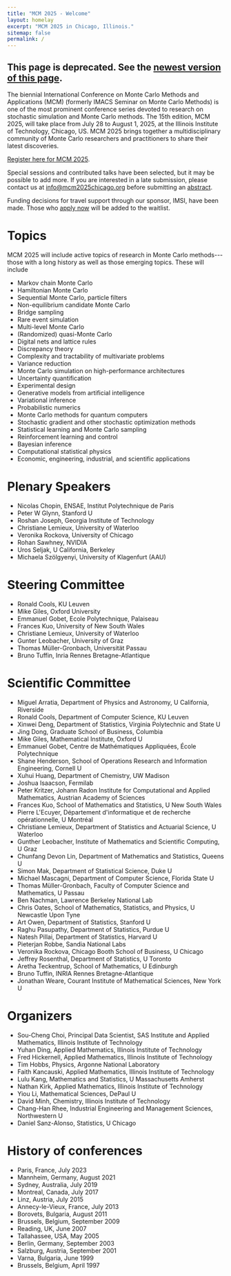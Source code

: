 ```yaml
---
title: "MCM 2025 - Welcome"
layout: homelay
excerpt: "MCM 2025 in Chicago, Illinois."
sitemap: false
permalink: /
---
```


## This page is deprecated. See the [newest version of this page](https://mcm2025chicago.org/).

The biennial International Conference on Monte Carlo Methods and Applications (MCM) (formerly IMACS Seminar on Monte Carlo Methods) is one of the most prominent conference series devoted to research on stochastic simulation and Monte Carlo methods. The 15th edition, MCM 2025, will take place from July 28 to August 1, 2025, at the Illinois Institute of Technology, Chicago, US. MCM 2025 brings together a multidisciplinary community of Monte Carlo researchers and practitioners to share their latest discoveries.

<!--This 15th edition aims to cover traditional topics of MCM conferences (Computational statistical physics, Quasi Monte Carlo methods, Markov Chain Monte Carlo in high dimension, Multilevel methods, Rare events simulation, Stochastic gradient and other stochastic optimization methods…) as well as emerging topics coming from applications and from artificial intelligence as: Generative models, Experimental design in Uncertainty Quantification, Monte Carlo simulations and High Performance computing, Reinforcement learning and control, Statistical learning and Monte Carlo sampling, Economic and industrial applications (Deeptech, finance, medicine, climate risks for instance).
-->

[Register here for MCM 2025](https://mailchi.mp/mcm2025chicago/mcm-2025-conference-registration).

Special sessions and contributed talks have been selected, but it may be possible to add more. If you are interested in a late submission, please contact us at info@mcm2025chicago.org before submitting an <a href="{{ site.url }}{{ site.baseurl }}/abstracts">abstract</a>.

Funding decisions for travel support through our sponsor, IMSI, have been made. Those who [apply now](https://www.imsi.institute/activities/15th-international-conference-on-monte-carlo-methods-and-applications-mcm/) will be added to the waitlist.

# Topics

MCM 2025 will include active topics of research in Monte Carlo methods---those with a long history as well as those emerging topics.  These will include
* Markov chain Monte Carlo
* Hamiltonian Monte Carlo
* Sequential Monte Carlo, particle filters
* Non-equilibrium candidate Monte Carlo
* Bridge sampling
* Rare event simulation
* Multi-level Monte Carlo
* (Randomized) quasi-Monte Carlo
* Digital nets and lattice rules
* Discrepancy theory
* Complexity and tractability of multivariate problems
* Variance reduction
* Monte Carlo simulation on high-performance architectures
* Uncertainty quantification
* Experimental design
* Generative models from artificial intelligence
* Variational inference
* Probabilistic numerics
* Monte Carlo methods for quantum computers
* Stochastic gradient and other stochastic optimization methods
* Statistical learning and Monte Carlo sampling
* Reinforcement learning and control
* Bayesian inference
* Computational statistical physics
* Economic, engineering, industrial, and scientific applications

# Plenary Speakers

* Nicolas Chopin, ENSAE, Institut Polytechnique de Paris
* Peter W Glynn, Stanford U
* Roshan Joseph, Georgia Institute of Technology
* Christiane Lemieux, University of Waterloo
* Veronika Rockova, University of Chicago
* Rohan Sawhney, NVIDIA
* Uros Seljak, U California, Berkeley
* Michaela Szölgyenyi, University of Klagenfurt (AAU)

# Steering Committee

* Ronald Cools, KU Leuven
* Mike Giles, Oxford University
* Emmanuel Gobet, Ecole Polytechnique, Palaiseau
* Frances Kuo, University of New South Wales
* Christiane Lemieux, University of Waterloo
* Gunter Leobacher, University of Graz
* Thomas Müller-Gronbach, Universität Passau
* Bruno Tuffin, Inria Rennes Bretagne-Atlantique

# Scientific Committee

* Miguel Arratia, Department of Physics and Astronomy, U California, Riverside
* Ronald Cools, Department of Computer Science, KU Leuven
* Xinwei Deng, Department of Statistics, Virginia Polytechnic and State U
* Jing Dong, Graduate School of Business, Columbia
* Mike Giles, Mathematical Institute, Oxford U
* Emmanuel Gobet, Centre de Mathématiques Appliquées, École Polytechnique
* Shane Henderson, School of Operations Research and Information Engineering, Cornell U
* Xuhui Huang, Department of Chemistry, UW Madison
* Joshua Isaacson, Fermilab
* Peter Kritzer, Johann Radon Institute for Computational and Applied Mathematics, Austrian Academy of Sciences
* Frances Kuo, School of Mathematics and Statistics, U New South Wales
* Pierre L'Ecuyer, Département d'informatique et de recherche opérationnelle, U Montréal
* Christiane Lemieux, Department of Statistics and Actuarial Science, U Waterloo
* Gunther Leobacher, Institute of Mathematics and Scientific Computing, U Graz
* Chunfang Devon Lin, Department of Mathematics and Statistics, Queens U
* Simon Mak, Department of Statistical Science, Duke U
* Michael Mascagni, Department of Computer Science, Florida State U
* Thomas Müller-Gronbach, Faculty of Computer Science and Mathematics, U Passau
* Ben Nachman, Lawrence Berkeley National Lab
* Chris Oates, School of Mathematics, Statistics, and Physics, U Newcastle Upon Tyne
* Art Owen, Department of Statistics, Stanford U
* Raghu Pasupathy, Department of Statistics, Purdue U
* Natesh Pillai, Department of Statistics, Harvard U
* Pieterjan Robbe, Sandia National Labs
* Veronika Rockova, Chicago Booth School of Business, U Chicago
* Jeffrey Rosenthal, Department of Statistics, U Toronto
* Aretha Teckentrup, School of Mathematics, U Edinburgh
* Bruno Tuffin, INRIA Rennes Bretagne-Atlantique
* Jonathan Weare, Courant Institute of Mathematical Sciences, New York U

# Organizers

* Sou-Cheng Choi, Principal Data Scientist, SAS Institute and Applied Mathematics, Illinois Institute of Technology
* Yuhan Ding, Applied Mathematics, Illinois Institute of Technology
* Fred Hickernell, Applied Mathematics, Illinois Institute of Technology
* Tim Hobbs, Physics, Argonne National Laboratory
* Faith Kancauski, Applied Mathematics, Illinois Institute of Technology
* Lulu Kang, Mathematics and Statistics, U Massachusetts Amherst
* Nathan Kirk, Applied Mathematics, Illinois Institute of Technology
* Yiou Li, Mathematical Sciences, DePaul U
* David Minh, Chemistry, Illinois Institute of Technology
* Chang-Han Rhee, Industrial Engineering and Management Sciences, Northwestern U
* Daniel Sanz-Alonso, Statistics, U Chicago

# History of conferences

* Paris, France, July 2023
* Mannheim, Germany, August 2021
* Sydney, Australia, July 2019
* Montreal, Canada, July 2017
* Linz, Austria, July 2015
* Annecy-le-Vieux, France, July 2013
* Borovets, Bulgaria, August 2011
* Brussels, Belgium, September 2009
* Reading, UK, June 2007
* Tallahassee, USA, May 2005
* Berlin, Germany, September 2003
* Salzburg, Austria, September 2001
* Varna, Bulgaria, June 1999
* Brussels, Belgium, April 1997